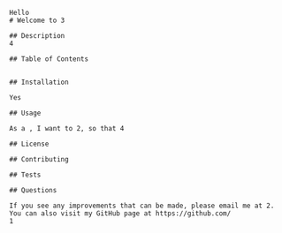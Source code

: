 
    Hello
    # Welcome to 3

    ## Description
    4

    ## Table of Contents


    ## Installation

    Yes

    ## Usage

    As a , I want to 2, so that 4

    ## License

    ## Contributing

    ## Tests

    ## Questions
    
    If you see any improvements that can be made, please email me at 2. You can also visit my GitHub page at https://github.com/
    1
    